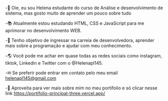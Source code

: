 

<!---
Helenapl145/Helenapl145 is a ✨ special ✨ repository because its `README.md` (this file) appears on your GitHub profile.
You can click the Preview link to take a look at your changes.
--->
 -👋 Oie, eu sou Helena estudante do curso de Análise e desenvolvimento de sistema, mas gosto muito de aprender um pouco sobre tudo

 -📚 Atualmente estou estudando HTML, CSS e JavaScript para me aprimorar no desenvolvimento WEB.
 
 -🎯 Tenho objetivo de ingressar na carreia  de desenvolvedora, aprender mais sobre a programação e ajudar com meu conhecimento.
 
-🌎 Você pode me achar em quase todas as redes sociais como instagram, tiktok, Linkedin  e Twitter com o @Helenapl145.

-✉ Se preferir pode entrar em contato pelo meu email helenapl145@gmail.com

-📄 Aproveita para ver mais sobre mim no meu portifolio e só clicar nesse link https://portifolio-principal-three.vercel.app/



